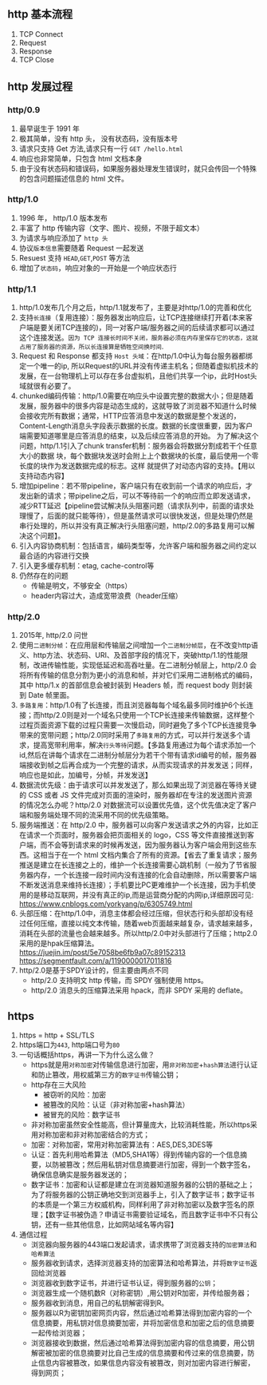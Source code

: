 ## http 基本流程
1. TCP Connect
2. Request
3. Response
4. TCP Close
## http 发展过程
### http/0.9
1. 最早诞生于 1991 年
2. 极其简单，没有 http 头， 没有状态码，没有版本号
3. 请求只支持 Get 方法,请求只有一行
	`GET /hello.html`
4. 响应也非常简单，只包含 html 文档本身
5. 由于没有状态码和错误码，如果服务器处理发生错误时，就只会传回一个特殊的包含问题描述信息的 html 文件。
### http/1.0
1. 1996 年， http/1.0 版本发布
2. 丰富了 http 传输内容（文字、图片、视频，不限于超文本）
3. 为请求与响应添加了 `http 头`
4. 协议`版本信息`需要随着 Request 一起发送
5. Resuest 支持 `HEAD`,`GET`,`POST` 等方法
6. 增加了`状态码`，响应对象的一开始是一个响应状态行
### http/1.1
1. http/1.0发布几个月之后，http/1.1就发布了，主要是对http/1.0的完善和优化
2. 支持`长连接`（复用连接）：服务器发出响应后，让TCP连接继续打开着(本来客户端是要关闭TCP连接的)，同一对客户端/服务器之间的后续请求都可以通过这个连接发送。`因为 TCP 连接长时间不关闭，服务器必须在内存里保存它的状态，这就占用了服务器的资源，所以长连接算是牺牲空间换时间`.
3. Request 和 Response 都支持 `Host 头域`：在http/1.0中认为每台服务器都绑定一个唯一的ip, 所以Request的URL并没有传递主机名；但随着虚拟机技术的发展，在一台物理机上可以存在多台虚拟机，且他们共享一个ip，此时Host头域就很有必要了。
4. chunked编码传输：http/1.0需要在响应头中设置完整的数据大小；但是随着发展，服务器中的很多内容是动态生成的，这就导致了浏览器不知道什么时候会接收完所有数据；通常，HTTP应答消息中发送的数据是整个发送的，Content-Length消息头字段表示数据的长度。数据的长度很重要，因为客户端需要知道哪里是应答消息的结束，以及后续应答消息的开始。 为了解决这个问题，http/1.1引入了chunk transfer机制：服务器会将数据分割成若干个任意大小的数据 块，每个数据块发送时会附上上个数据块的⻓度，最后使用一个零⻓度的块作为发送数据完成的标志。这样 就提供了对动态内容的支持。【用以支持动态内容】
5. 增加pipeline：若不带pipeline，客户端只有在收到前一个请求的响应后，才发出新的请求；带pipeline之后，可以不等待前一个的响应而立即发送请求，减少RTT延迟【pipeline尝试解决队头阻塞问题（请求队列中，前面的请求处理慢了，后面的就只能等待），但是虽然请求可以很快发送，但是处理仍然是串行处理的，所以并没有真正解决行头阻塞问题，http/2.0的多路复用可以解决这个问题】。
6. 引入内容协商机制：包括语言，编码类型等，允许客户端和服务器之间约定以最合适的内容进行交换
7. 引入更多缓存机制：etag, cache-control等
8. 仍然存在的问题
	- 传输是明文，不够安全（https）
	- header内容过大，造成宽带浪费（header压缩）
### http/2.0
1. 2015年, http/2.0 问世
2. 使用`二进制分帧`：在应用层和传输层之间增加一个`二进制分帧层`，在不改变http语义、http方法、状态码、URI、及首部字段的情况下，突破http/1.1的性能限制，改进传输性能，实现低延迟和高吞吐量。在二进制分帧层上，http/2.0 会将所有传输的信息分割为更小的消息和帧，并对它们采用二进制格式的编码，其中 http/1.x 的首部信息会被封装到 Headers 帧，而 request body 则封装到 Date 帧里面。
3. `多路复用`：http/1.0有了长连接，而且浏览器每每个域名最多同时维护6个长连接；而http/2.0则是对一个域名只使用一个TCP长连接来传输数据，这样整个过程页面资源下载的过程只需要一次慢启动，同时避免了多个TCP长连接竞争带来的宽带问题；http/2.0同时采用了`多路复用`的方式，可以并行发送多个请求，提高宽带利用率，解决`行头等待`问题。【多路复用通过为每个请求添加一个id,然后在讲每个请求在二进制分帧层分为若干个带有请求id编号的帧，服务器端接收到帧之后再合成为一个完整的请求，从而实现请求的并发发送；同样，响应也是如此，加编号，分帧，并发发送】
4. 数据流优先级：由于请求可以并发发送了，那么如果出现了浏览器在等待关键的 CSS 或者 JS 文件完成对页面的渲染时，服务器却在专注的发送图片资源的情况怎么办呢？http/2.0 对数据流可以设置优先值，这个优先值决定了客户端和服务端处理不同的流采用不同的优先级策略。
5. 服务端推送：在 http/2.0 中，服务器可以向客户发送请求之外的内容，比如正在请求一个页面时，服务器会把页面相关的 logo，CSS 等文件直接推送到客户端，而不会等到请求来的时候再发送，因为服务器认为客户端会用到这些东西。这相当于在一个 html 文档内集合了所有的资源。【省去了重复请求；服务推送是建立在长连接之上的，维护一个长连接需要心跳机制（一般为了节省服务器内存，一个长连接一段时间内没有连接的化会自动删除，所以需要客户端不断发送消息来维持长连接）；手机要比PC更难维护一个长连接，因为手机使用的是移动互联网，并没有真正的ip,而是运营商分配的内网ip,详细原因可见:
https://www.cnblogs.com/yorkyang/p/6305749.html
6. 头部压缩：在http/1.0中，消息主体都会经过压缩，但状态行和头部却没有经过任何压缩，直接以纯文本传输，随着web页面越来越复杂，请求越来越多，消耗在头部的流量也会越来越多。所以http/2.0中对头部进行了压缩；http2.0采用的是hpak压缩算法。
https://juejin.im/post/5e7058be6fb9a07c89152313
https://segmentfault.com/a/1190000017011816
7. http/2.0是基于SPDY设计的，但主要由两点不同
	- http/2.0 支持明文 http 传输，而 SPDY 强制使用 https。
	- http/2.0 消息头的压缩算法采用 hpack，而非 SPDY 采用的 deflate。
	
## https 
1. https = http + SSL/TLS
2. https端口为`443`, http端口号为`80`
3. 一句话概括https，再讲一下为什么这么做？
	- https就是用`对称加密`对传输信息进行加密，用`非对称加密`+`hash算法`进行认证和防止篡改，用权威第三方的`数字证书`传输公钥；
	- http存在三大风险
		- 被窃听的风险：加密
		- 被篡改的风险：认证（非对称加密+hash算法）
		- 被冒充的风险：数字证书
	- 非对称加密虽然安全性能高，但计算量庞大，比较消耗性能，所以https采用对称加密和非对称加密结合的方式；
	- 加密：对称加密，常用对称加密算法有：AES,DES,3DES等
	- 认证：首先利用哈希算法（MD5,SHA1等）得到传输内容的一个信息摘要，以防被篡改；然后用私钥对信息摘要进行加密，得到一个数字签名，确保信息确实是服务器发送的；
	- 数字证书：加密和认证都是建立在浏览器知道服务器的公钥的基础之上；为了将服务器的公钥正确地交到浏览器手上，引入了数字证书；数字证书的本质是一个第三方权威机构，同样利用了非对称加密以及数字签名的原理；【数字证书被伪造？申请证书需要验证域名，而且数字证书中不只有公钥，还有一些其他信息，比如网站域名等内容】
4. 通信过程
	- 浏览器向服务器的443端口发起请求，请求携带了浏览器支持的`加密算法`和`哈希算法`
	- 服务器收到请求，选择浏览器支持的加密算法和哈希算法，并将`数字证书`返回给浏览器
	- 浏览器收到数字证书，并进行证书认证，得到服务器的`公钥`；
	- 浏览器生成一个随机数R（对称密钥）,用公钥对R加密，并传给服务器；
	- 服务器收到消息，用自己的私钥解密得到R。
	- 服务器以R为密钥加密网页内容，然后通过哈希算法得到加密内容的一个信息摘要，用私钥对信息摘要加密，并将加密信息和加密之后的信息摘要一起传给浏览器；
	- 浏览器接收到数据，然后通过哈希算法得到加密内容的信息摘要，用公钥解密被加密的信息摘要对比自己生成的信息摘要和传过来的信息摘要，防止信息内容被篡改，如果信息内容没有被篡改，则对加密内容进行解密，得到网页；


